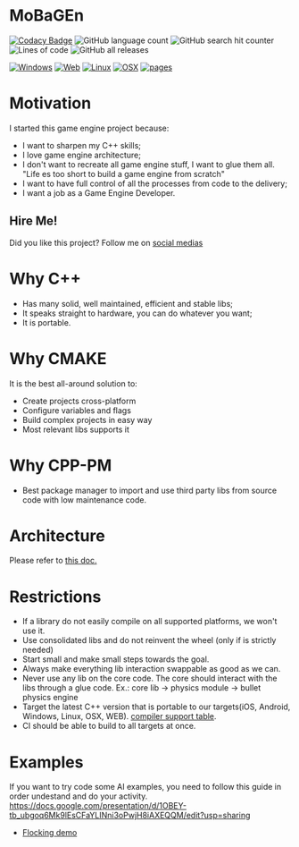 # MoBaGEn

[![Codacy Badge](https://app.codacy.com/project/badge/Grade/1d95c33e061442e39d7e1a697b28cb10)](https://www.codacy.com/gh/InfiniBrains/mobagen/dashboard?utm_source=github.com&amp;utm_medium=referral&amp;utm_content=InfiniBrains/mobagen&amp;utm_campaign=Badge_Grade) ![GitHub language count](https://img.shields.io/github/languages/count/InfiniBrains/mobagen) ![GitHub search hit counter](https://img.shields.io/github/search/InfiniBrains/mobagen/todo) ![Lines of code](https://img.shields.io/tokei/lines/github.com/InfiniBrains/mobagen) ![GitHub all releases](https://img.shields.io/github/downloads/InfiniBrains/mobagen/total)


[![Windows](https://github.com/InfiniBrains/mobagen/actions/workflows/windows.yml/badge.svg)](https://github.com/InfiniBrains/mobagen/actions/workflows/windows.yml) [![Web](https://github.com/InfiniBrains/mobagen/actions/workflows/web.yml/badge.svg)](https://github.com/InfiniBrains/mobagen/actions/workflows/web.yml) [![Linux](https://github.com/InfiniBrains/mobagen/actions/workflows/linux.yml/badge.svg)](https://github.com/InfiniBrains/mobagen/actions/workflows/linux.yml) [![OSX](https://github.com/InfiniBrains/mobagen/actions/workflows/osx.yml/badge.svg)](https://github.com/InfiniBrains/mobagen/actions/workflows/osx.yml) [![pages](https://github.com/InfiniBrains/mobagen/actions/workflows/pages/pages-build-deployment/badge.svg)](https://github.com/InfiniBrains/mobagen/actions/workflows/pages/pages-build-deployment) 


# Motivation
I started this game engine project because:
- I want to sharpen my C++ skills; 
- I love game engine architecture;
- I don't want to recreate all game engine stuff, I want to glue them all. "Life es too short to build a game engine from scratch"  
- I want to have full control of all the processes from code to the delivery;
- I want a job as a Game Engine Developer.

## Hire Me!
Did you like this project? Follow me on [social medias](https://linktree.com/tolstenko)

# Why C++
- Has many solid, well maintained, efficient and stable libs;
- It speaks straight to hardware, you can do whatever you want;
- It is portable.

# Why CMAKE
It is the best all-around solution to:
- Create projects cross-platform
- Configure variables and flags
- Build complex projects in easy way
- Most relevant libs supports it 

# Why CPP-PM
- Best package manager to import and use third party libs from source code with low maintenance code.

# Architecture
Please refer to [this doc.](docs/Architecture.md)

# Restrictions
- If a library do not easily compile on all supported platforms, we won't use it.
- Use consolidated libs and do not reinvent the wheel (only if is strictly needed)
- Start small and make small steps towards the goal.
- Always make everything lib interaction swappable as good as we can.
- Never use any lib on the core code. The core should interact with the libs through a glue code. Ex.: core lib -> physics module -> bullet physics engine
- Target the latest C++ version that is portable to our targets(iOS, Android, Windows, Linux, OSX, WEB). [compiler support table](https://en.cppreference.com/w/cpp/compiler_support).
- CI should be able to build to all targets at once.

# Examples
If you want to try code some AI examples, you need to follow this guide in order undestand and do your activity. https://docs.google.com/presentation/d/1OBEY-tb_ubgoq6Mk9lEsCFaYLINni3oPwjH8iAXEQQM/edit?usp=sharing
- [Flocking demo](https://infinibrains.com/data/flocking)
